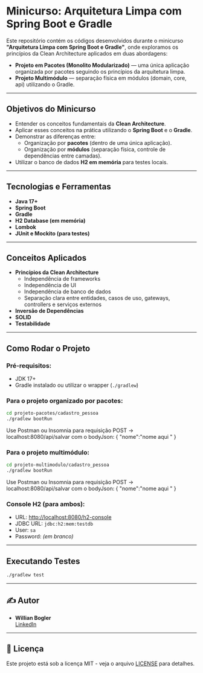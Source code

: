 
# Minicurso: Arquitetura Limpa com Spring Boot e Gradle

Este repositório contém os códigos desenvolvidos durante o minicurso **"Arquitetura Limpa com Spring Boot e Gradle"**, onde exploramos os princípios da Clean Architecture aplicados em duas abordagens:

- **Projeto em Pacotes (Monolito Modularizado)** — uma única aplicação organizada por pacotes seguindo os princípios da arquitetura limpa.
- **Projeto Multimódulo** — separação física em módulos (domain, core, api) utilizando o Gradle.

---

## Objetivos do Minicurso

- Entender os conceitos fundamentais da **Clean Architecture**.
- Aplicar esses conceitos na prática utilizando o **Spring Boot** e o **Gradle**.
- Demonstrar as diferenças entre:
  - Organização por **pacotes** (dentro de uma única aplicação).
  - Organização por **módulos** (separação física, controle de dependências entre camadas).
- Utilizar o banco de dados **H2 em memória** para testes locais.

---

## Tecnologias e Ferramentas

- **Java 17+**
- **Spring Boot**
- **Gradle**
- **H2 Database (em memória)**
- **Lombok**
- **JUnit e Mockito (para testes)**

---

## Conceitos Aplicados

- **Princípios da Clean Architecture**
  - Independência de frameworks
  - Independência de UI
  - Independência de banco de dados
  - Separação clara entre entidades, casos de uso, gateways, controllers e serviços externos
- **Inversão de Dependências**
- **SOLID**
- **Testabilidade**

---

## Como Rodar o Projeto

### Pré-requisitos:

- JDK 17+
- Gradle instalado ou utilizar o wrapper (`./gradlew`)

### Para o projeto organizado por **pacotes**:

```bash
cd projeto-pacotes/cadastro_pessoa
./gradlew bootRun
```
Use Postman ou Insomnia para requisição POST -> localhost:8080/api/salvar com o bodyJson:
{
	"nome":"nome aqui "
}

### Para o projeto **multimódulo**:

```bash
cd projeto-multimodulo/cadastro_pessoa
./gradlew bootRun
```

Use Postman ou Insomnia para requisição POST -> localhost:8080/api/salvar com o bodyJson:
{
	"nome":"nome aqui "
}

### Console H2 (para ambos):

- URL: [http://localhost:8080/h2-console](http://localhost:8080/h2-console)
- JDBC URL: `jdbc:h2:mem:testdb`
- User: `sa`
- Password: *(em branco)*

---

## Executando Testes

```bash
./gradlew test
```

---

## ✍️ Autor

- **Willian Bogler**  
[LinkedIn](https://www.linkedin.com/in/willian-bogler-b82876185/)

---

## 📝 Licença

Este projeto está sob a licença MIT - veja o arquivo [LICENSE](LICENSE) para detalhes.
